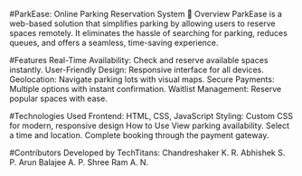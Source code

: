 #ParkEase: Online Parking Reservation System 🚗
Overview
ParkEase is a web-based solution that simplifies parking by allowing users to reserve spaces remotely. It eliminates the hassle of searching for parking, reduces queues, and offers a seamless, time-saving experience.

#Features
Real-Time Availability: Check and reserve available spaces instantly.
User-Friendly Design: Responsive interface for all devices.
Geolocation: Navigate parking lots with visual maps.
Secure Payments: Multiple options with instant confirmation.
Waitlist Management: Reserve popular spaces with ease.

#Technologies Used
Frontend: HTML, CSS, JavaScript
Styling: Custom CSS for modern, responsive design
How to Use
View parking availability.
Select a time and location.
Complete booking through the payment gateway.

#Contributors
Developed by TechTitans:
Chandreshaker K. R.
Abhishek S. P.
Arun Balajee A. P.
Shree Ram A. N.
